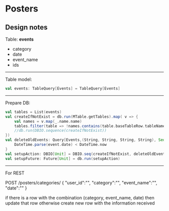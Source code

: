 # Posters
Design notes
------

Table: <b>events</b>
- category 
- date 
- event_name 
- ids
******
Table model:
```scala
val events: TableQuery[Events] = TableQuery[Events]
```
******
Prepare DB:
```scala
val tables = List(events)
val createIfNotExist = db.run(MTable.getTables).map( v => {
    val names = v.map(_.name.name)
    tables.filter(table => !names.contains(table.baseTableRow.tableName)).map(_.schema.create)
    //db.run(DBIO.sequence(createIfNotExist))
})
val deleteOldEvents: Query[Events,(String, String, String, String), Seq] = events.filter{event =>
	DateTime.parse(event.date) < DateTime.now
}
val setupAction: DBIO[Unit] = DBIO.seq(createIfNotExist, deleteOldEvents.delete)
val setupFuture: Future[Unit] = db.run(setupAction)
```
******
For REST

POST /posters/categories/
{
	"user_id":"",
	"category":"",
	"event_name":"",
	"date":""
}

if there is a row with the combination (category, event_name, date)
then update that row
otherwise create new row with the information received
